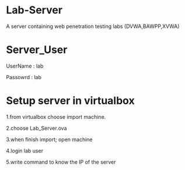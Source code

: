 # Lab-Server

A server containing web penetration testing labs (DVWA,BAWPP,XVWA)

# Server_User

UserName : lab

Passowrd : lab

# Setup server in virtualbox

1.from virtualbox choose import machine.

2.choose Lab_Server.ova

3.when finish import; open machine

4.login lab user

5.write command to know the IP of the server
